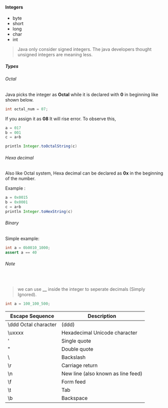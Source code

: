 #### Integers

- byte
- short
- long
- char
- int

> Java only consider signed integers. The java developers thought unsigned integers are meaning less.

##### Types

###### Octal

Java picks the integer as **Octal** while it is declared with **0** in beginning like shown below.

```groovy
int octal_num = 07;
```

If you assign it as **08** It will rise error. To observe this,

```groovy
a = 017
b = 001
c = a+b

println Integer.toOctalString(c)
```

###### Hexa decimal

Also like Octal system, Hexa decimal can be declared as **0x** in the beginning of the number.

Example :

```groovy
a = 0x0015
b = 0x0001
c = a+b
println Integer.toHexString(c)
```

###### Binary

Simple example:

```groovy
int a = 0b0010_1000; 
assert a == 40
```

###### Note
<br>

> we can use **__** inside the integer to seperate decimals (Simply Ignored).

```groovy
int a = 100_100_500;
```

|Escape Sequence|Description|
|---------------|-----------|
|\ddd Octal character| (ddd)|
|\uxxxx | Hexadecimal Unicode character |(xxxx)|
|\' | Single quote|
|\" | Double quote|
|\\ | Backslash|
|\r | Carriage return|
|\n | New line (also known as line feed)|
|\f | Form feed|
|\t | Tab|
|\b | Backspace|
